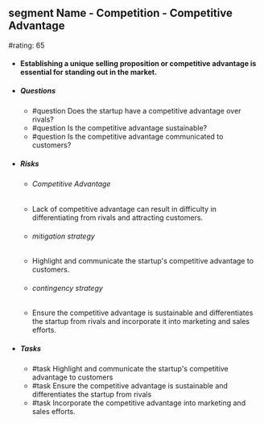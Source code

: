 ## segment Name - Competition - Competitive Advantage
#rating: 65
- #### Establishing a unique selling proposition or competitive advantage is essential for standing out in the market.
- ##### Questions
  - #question Does the startup have a competitive advantage over rivals?
  - #question Is the competitive advantage sustainable?
  - #question Is the competitive advantage communicated to customers?
- ##### Risks

  - ###### Competitive Advantage
  - Lack of competitive advantage can result in difficulty in differentiating from rivals and attracting customers.
  - ###### mitigation strategy
  - Highlight and communicate the startup's competitive advantage to customers.
  - ###### contingency strategy
  - Ensure the competitive advantage is sustainable and differentiates the startup from rivals and incorporate it into marketing and sales efforts.
- ##### Tasks
  - #task Highlight and communicate the startup's competitive advantage to customers
  - #task  Ensure the competitive advantage is sustainable and differentiates the startup from rivals
  - #task  Incorporate the competitive advantage into marketing and sales efforts.


